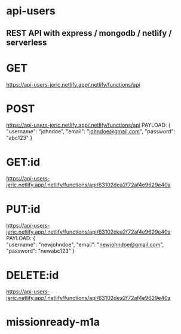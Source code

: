 # api-users

## REST API with express / mongodb / netlify / serverless 

# GET
https://api-users-jeric.netlify.app/.netlify/functions/api

# POST
https://api-users-jeric.netlify.app/.netlify/functions/api
PAYLOAD:
{    
    "username": "johndoe",
    "email": "johndoe@gmail.com",
    "password": "abc123"
}

# GET:id
https://api-users-jeric.netlify.app/.netlify/functions/api/63102dea2f72af4e9629e40a

# PUT:id
https://api-users-jeric.netlify.app/.netlify/functions/api/63102dea2f72af4e9629e40a
PAYLOAD:
{    
    "username": "newjohndoe",
    "email": "newjohndoe@gmail.com",
    "password": "newabc123"
}

# DELETE:id
https://api-users-jeric.netlify.app/.netlify/functions/api/63102dea2f72af4e9629e40a
# missionready-m1a
